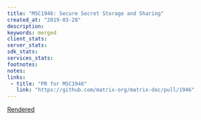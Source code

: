 ```yaml
---
title: "MSC1946: Secure Secret Storage and Sharing"
created_at: "2019-03-28"
description:
keywords: merged
client_stats:
server_stats:
sdk_stats:
services_stats:
footnotes:
notes:
links:
 - title: "PR for MSC1946"
   link: "https://github.com/matrix-org/matrix-doc/pull/1946"
---
```

[Rendered](https://github.com/uhoreg/matrix-doc/blob/ssss/proposals/1946-secure_server-side_storage.md)
